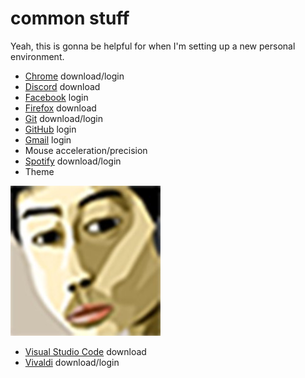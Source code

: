 # common stuff
Yeah, this is gonna be helpful for when I'm setting up a new personal environment.

- [Chrome](https://www.google.com/chrome/) download/login
- [Discord](https://discord.com/download/) download
- [Facebook](https://www.facebook.com/) login
- [Firefox](https://www.mozilla.org/en-US/firefox/new/) download
- [Git](https://git-scm.com/) download/login
- [GitHub](https://github.com/) login
- [Gmail](https://mail.google.com/mail/u/0/#inbox) login
- Mouse acceleration/precision
- [Spotify](https://www.spotify.com/us/download/other/) download/login
- Theme

![daBOiindaMrrr](/daBOiindaMrrr.jpg)
- [Visual Studio Code](https://code.visualstudio.com/) download
- [Vivaldi](https://vivaldi.com/) download/login
